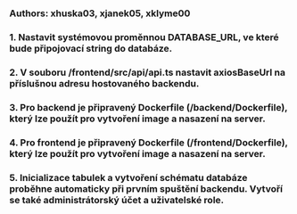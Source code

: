 ### Authors: xhuska03, xjanek05, xklyme00
### 1. Nastavit systémovou proměnnou DATABASE_URL, ve které bude připojovací string do databáze.
### 2. V souboru /frontend/src/api/api.ts nastavit axiosBaseUrl na příslušnou adresu hostovaného backendu.
### 3. Pro backend je připravený Dockerfile (/backend/Dockerfile), který lze použít pro vytvoření image a nasazení na server.
### 4. Pro frontend je připravený Dockerfile (/frontend/Dockerfile), který lze použít pro vytvoření image a nasazení na server.
### 5. Inicializace tabulek a vytvoření schématu databáze proběhne automaticky při prvním spuštění backendu. Vytvoří se také administrátorský účet a uživatelské role.